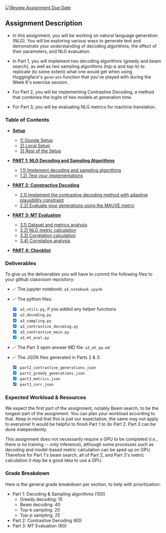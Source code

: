 [![Review Assignment Due Date](https://classroom.github.com/assets/deadline-readme-button-24ddc0f5d75046c5622901739e7c5dd533143b0c8e959d652212380cedb1ea36.svg)](https://classroom.github.com/a/00EWmpN0)
## **Assignment Description**
- In this assignment, you will be working on natural language generation (NLG). You will be exploring various ways to generate text and demonstrate your understanding of decoding algorithms, the effect of their parameters, and NLG evaluation.
    
- In Part 1, you will implement two decoding algorithms (greedy and beam search), as well as two sampling algorithms (top-p and top-k) to replicate (to some extent) what one would get when using Huggingface's `generate` function that you've played with during the Week 6's exercise session.

- For Part 2, you will be implementing Contrastive Decoding, a method that combines the logits of two models at generation time.
    
- For Part 3, you will be evaluating NLG metrics for machine translation.

### Table of Contents
- **[Setup](#setup)**
    - [1) Google Setup](#1-google-colab-setup)
    - [2) Local Setup](#2-local-setup)
    - [3) Rest of the Setup](#3-rest-of-the-setup-colab-and-local)

- **[PART 1: NLG Decoding and Sampling Algorithms](#part-1-nlg-decoding-and-sampling-algorithms)**
    - [1.1) Implement decoding and sampling algorithms](#11-implement-decoding-and-sampling-algorithms)
    - [1.2) Test your implementations](#12-testing-your-implementation)
    
- **[PART 2: Constractive Decoding](#part-2-contrastive-decoding)**
    - [2.1) Implement the contrastive decoding method with adaptive plausibility constraint](#21-implement-contrastive-decoding-with-adaptive-plausibility-constraint)
    - [2.2) Evaluate your generations using the MAUVE metric](#22-evaluate-your-generations-using-the-MAUVE-metric)

- **[PART 3: MT Evaluation](#part-3-mt-evaluation)**
    - [3.1) Dataset and metrics analysis](#31-dataset-and-metrics-analysis)
    - [3.2) NLG metric calculation](#32-nlg-metric-calculation)
    - [3.3) Correlation calculation](#33-correlation-calculation)
    - [3.4) Correlation analysis](#34-correlation-analysis)

- **[PART 4: Checklist](#part-4-checklist)**
    
### Deliverables

To give us the deliverables you will have to commit the following files to your github classroom repository:

- ✅ The jupyter notebook: `a3_notebook.ipynb`

- ✅ The python files:
    - [x] `a3_utils.py`, if you added any helper functions
    - [x] `a3_decoding.py`
    - [x] `a3_sampling.py`
    - [x] `a3_contrastive_decoding.py`
    - [x] `a3_contrastive_main.py`
    - [x] `a3_mt_eval.py`

- ✅ The Part 3 open answer MD file: `a3_mt_qa.md`

- ✅ The JSON files generated in Parts 2 & 3: 
    - [x] `part2_contrastive_generations.json`
    - [x] `part2_greedy_generations.json`
    - [x] `part3_metrics.json` 
    - [x] `part3_corr.json`

### Expected Workload & Resources

We expect the first part of the assignment, notably Beam search, to be the longest part of the assignment. You can plan your workload according to that. Keep in mind that this is just our expectation, the same may not apply to everyone! It would be helpful to finish Part 1 to do Part 2. Part 3 can be done independently.

This assignment does not necessarily require a GPU to be completed (*i.e.*, there is no training -- only inference), although some processes such as decoding and model-based metric calculation can be sped up on GPU. Therefore for Part 1's beam search, all of Part 2, and Part 3's metric calculation it may be a good idea to use a GPU.

### Grade Breakdown
Here is the general grade breakdown per section, to help with prioritization:

- Part 1: Decoding & Sampling algorithms (100)
    - Greedy decoding: 15
    - Beam decoding: 40
    - Top-k sampling: 20
    - Top-p sampling: 25
- Part 2: Contrastive Decoding (60)
- Part 3: MT Evaluation (60)